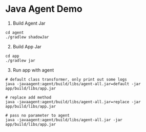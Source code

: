 # Java Agent Demo

1. Build Agent Jar

```
cd agent
./gradlew shadowJar
```

2. Build App Jar
```
cd app
./gradlew jar
```

3. Run app with agent
```
# default class transformer, only print out some logs
java -javaagent:agent/build/libs/agent-all.jar=default -jar app/build/libs/app.jar

# replace add method
java -javaagent:agent/build/libs/agent-all.jar=replace -jar app/build/libs/app.jar

# pass no parameter to agent
java -javaagent:agent/build/libs/agent-all.jar -jar app/build/libs/app.jar
```
